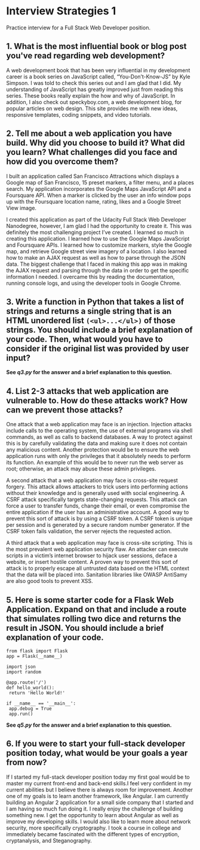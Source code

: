 # Interview Strategies 1

Practice interview for a Full Stack Web Developer position.

## 1. What is the most influential book or blog post you've read regarding web development?

A web development book that has been very influential in my development career is a book series on JavaScript called, “You-Don’t-Know-JS” by Kyle Simpson. I was told to check this series out and I am glad that I did. My understanding of JavaScript has greatly improved just from reading this series. These books really explain the how and why of JavaScript. In addition, I also check out speckyboy.com, a web development blog, for popular articles on web design. This site provides me with new ideas, responsive templates, coding snippets, and video tutorials.

## 2. Tell me about a web application you have build. Why did you choose to build it? What did you learn? What challenges did you face and how did you overcome them?

I built an application called San Francisco Attractions which displays a Google map of San Francisco, 15 preset markers, a filter menu, and a places search. My application incorporates the Google Maps JavaScript API and a Foursquare API. When a marker is clicked by the user an info window pops up with the Foursquare location name, rating, likes and a Google Street View image.

I created this application as part of the Udacity Full Stack Web Developer Nanodegree, however, I am glad I had the opportunity to create it. This was definitely the most challenging project I’ve created. I learned so much in creating this application. I learned how to use the Google Maps JavaScript and Foursquare APIs. I learned how to customize markers, style the Google map, and retrieve Google street view imagery of a location. I also learned how to make an AJAX request as well as how to parse through the JSON data. The biggest challenge that I faced in making this app was in making the AJAX request and parsing through the data in order to get the specific information I needed. I overcame this by reading the documentation, running console logs, and using the developer tools in Google Chrome.

## 3. Write a function in Python that takes a list of strings and returns a single string that is an HTML unordered list `(<ul>...</ul>)` of those strings. You should include a brief explanation of your code. Then, what would you have to consider if the original list was provided by user input?

**See _q3.py_ for the answer and a brief explanation to this question.**

## 4. List 2-3 attacks that web application are vulnerable to. How do these attacks work? How can we prevent those attacks?

One attack that a web application may face is an injection. Injection attacks include calls to the operating system, the use of external programs via shell commands, as well as calls to backend databases. A way to protect against this is by carefully validating the data and making sure it does not contain any malicious content. Another protection would be to ensure the web application runs with only the privileges that it absolutely needs to perform its function. An example of this would be to never run the web server as root; otherwise, an attack may abuse these admin privileges.

A second attack that a web application may face is cross-site request forgery.  This attack allows attackers to trick users into performing actions without their knowledge and is generally used with social engineering.  A CSRF attack specifically targets state-changing requests. This attack can force a user to transfer funds, change their email, or even compromise the entire application if the user has an administrative account. A good way to prevent this sort of attack is by using a CSRF token. A CSRF token is unique per session and is generated by a secure random number generator. If the CSRF token fails validation, the server rejects the requested action.

A third attack that a web application may face is cross-site scripting. This is the most prevalent web application security flaw. An attacker can execute scripts in a victim’s internet browser to hijack user sessions, deface a website, or insert hostile content. A proven way to prevent this sort of attack is to properly escape all untrusted data based on the HTML context that the data will be placed into. Sanitation libraries like OWASP AntiSamy are also good tools to prevent XSS. 

## 5. Here is some starter code for a Flask Web Application. Expand on that and include a route that simulates rolling two dice and returns the result in JSON. You should include a brief explanation of your code.

```
from flask import Flask
app = Flask(__name__)

import json
import random

@app.route('/')
def hello_world():
 return 'Hello World!'

if __name__ == '__main__':
 app.debug = True
 app.run()
```

**See _q5.py_ for the answer and a brief explanation to this question.**

## 6. If you were to start your full-stack developer position today, what would be your goals a year from now?

If I started my full-stack developer position today my first goal would be to master my current front-end and back-end skills.I feel very confident in my current abilities but I believe there is always room for improvement. Another one of my goals is to learn another framework, like Angular. I am currently building an Angular 2 application for a small side company that I started and I am having so much fun doing it. I really enjoy the challenge of building something new. I get the opportunity to learn about Angular as well as improve my developing skills. I would also like to learn more about network security, more specifically cryptography. I took a course in college and immediately became fascinated with the different types of encryption, cryptanalysis, and Steganography.





